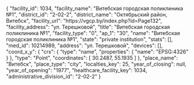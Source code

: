 {
    "facility_id": 1034,
    "facility_name": "Витебская городская поликлиника №1",
    "district_id": "2-02-2",
    "district_name": "Октябрьский район, Витебск",
    "facility_url": "https:\/\/vgcp.by\/index.php?id=Page132",
    "facility_address": "ул. Терешковой",
    "title": "Витебская городская поликлиника №1",
    "facility_type": "0",
    "ap_1": "30",
    "name": "Витебская городская поликлиника №1",
    "state": "private institution",
    "stats": [],
    "med_id": 10214989,
    "address": "ул. Терешковой",
    "devices": [],
    "coord_x_y": {
        "crs": {
            "type": "name",
            "properties": {
                "name": "EPSG:4326"
            }
        },
        "type": "Point",
        "coordinates": [
            30.2487,
            55.1935
        ]
    },
    "place_name": "Витебск",
    "place_type": "city",
    "localties_key": 25,
    "year_of_closing": null,
    "year_of_opening": "1977",
    "healthcare_facility_key": 1034,
    "administrative_division_id": "2-02-2"
}